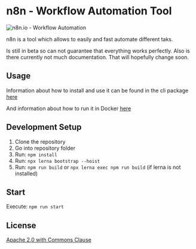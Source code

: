 # n8n - Workflow Automation Tool

![n8n.io - Workflow Automation](https://n8n.io/n8n-logo.png)

n8n is a tool which allows to easily and fast automate different taks.

Is still in beta so can not guarantee that everything works perfectly. Also
is there currently not much documentation. That will hopefully change soon.


## Usage

Information about how to install and use it can be found in the cli package [here](packages/cli/README)

And information about how to run it in Docker [here](docker/images/n8n/README.md)


## Development Setup

1. Clone the repository
2. Go into repository folder
3. Run: `npm install`
4. Run: `npx lerna bootstrap --hoist`
5. Run: `npm run build` or `npx lerna exec npm run build` (if lerna is not installed)

## Start

Execute: `npm run start`


## License

[Apache 2.0 with Commons Clause](LICENSE)
